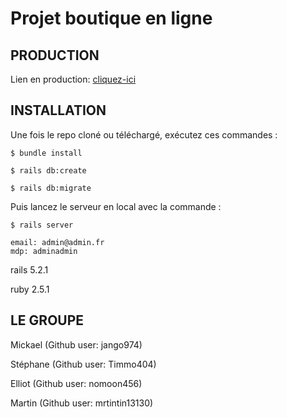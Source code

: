 # Projet boutique en ligne

## PRODUCTION

Lien en production: [cliquez-ici](https://ecommerce-seille.herokuapp.com/)

## INSTALLATION

Une fois le repo cloné ou téléchargé, exécutez ces commandes :

```
$ bundle install
```
```
$ rails db:create
```
```
$ rails db:migrate
```
Puis lancez le serveur en local avec la commande :
```
$ rails server
```
```
email: admin@admin.fr
mdp: adminadmin
```
rails 5.2.1

ruby 2.5.1

## LE GROUPE

Mickael (Github user: jango974)

Stéphane (Github user: Timmo404)

Elliot (Github user: nomoon456)

Martin (Github user: mrtintin13130)

